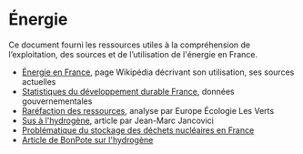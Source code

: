 # Énergie

Ce document fourni les ressources utiles à la compréhension de l’exploitation, des sources et de l’utilisation de l'énergie en France.

- [Énergie en France](https://fr.wikipedia.org/wiki/%C3%89nergie_en_France), page Wikipédia décrivant son utilisation, ses sources actuelles
- [Statistiques du développement durable France](http://www.donnees.statistiques.developpement-durable.gouv.fr/lesessentiels/indicateurs/e33.html), données gouvernementales
- [Raréfaction des ressources](https://energie.eelv.fr/la-transition-energetique/pourquoi/rarefaction-des-ressources/), analyse par Europe Écologie Les Verts
- [Sus à l'hydrogène](https://jancovici.com/publications-et-co/articles-de-presse/sus-a-lhydrogene/), article par Jean-Marc Jancovici
- [Problématique du stockage des déchets nucléaires en France](https://www.franceculture.fr/emissions/la-fabrique-mediatique/la-fabrique-mediatique-du-samedi-17-octobre-2020)
- [Article de BonPote sur l'hydrogène](https://bonpote.com/lhydrogene-peut-il-tenir-toutes-ses-promesses/)
